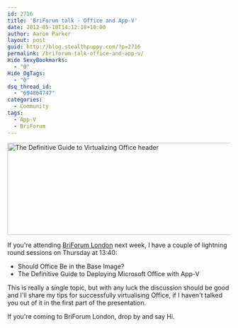 ```yaml
---
id: 2716
title: 'BriForum talk - Office and App-V'
date: 2012-05-18T14:12:18+10:00
author: Aaron Parker
layout: post
guid: http://blog.stealthpuppy.com/?p=2716
permalink: /briforum-talk-office-and-app-v/
Hide SexyBookmarks:
  - "0"
Hide OgTags:
  - "0"
dsq_thread_id:
  - "694864747"
categories:
  - Community
tags:
  - App-V
  - BriForum
---
```

<img class="alignleft  wp-image-2717" title="The Definitive Guide to Virtualizing Office header" src="http://stealthpuppy.com/wp-content/uploads/2012/05/Screen-Shot-2012-05-18-at-13.52.51.png" alt="The Definitive Guide to Virtualizing Office header" width="660" height="208" srcset="https://stealthpuppy.com/wp-content/uploads/2012/05/Screen-Shot-2012-05-18-at-13.52.51.png 778w, https://stealthpuppy.com/wp-content/uploads/2012/05/Screen-Shot-2012-05-18-at-13.52.51-150x47.png 150w, https://stealthpuppy.com/wp-content/uploads/2012/05/Screen-Shot-2012-05-18-at-13.52.51-300x94.png 300w" sizes="(max-width: 660px) 100vw, 660px" />

If you're attending [BriForum London](http://briforum.com/Europe/index.html) next week, I have a couple of lightning round sessions on Thursday at 13:40:

  * Should Office Be in the Base Image?
  * The Definitive Guide to Deploying Microsoft Office with App-V

This is really a single topic, but with any luck the discussion should be good and I'll share my tips for successfully virtualising Office, if I haven't talked you out of it in the first part of the presentation.

If you're coming to BriForum London, drop by and say Hi.